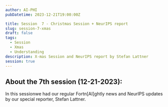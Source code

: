 ```yaml
---
author: AI-PHI
pubDatetime: 2023-12-21T19:00:00Z

title: Session  7 - Christmas Session + NeurIPS report
slug: session-7-xmas
draft: false
tags:
  - Session
  - Xmas
  - Understanding
description: X-mas Session and NeurIPS report by Stefan Lattner
session: true
---
```


## About the 7th session (12-21-2023):

In this sessionwe had our regular Fortn[AI]ghtly news and NeurIPS updates by our special reporter, Stefan Lattner.
